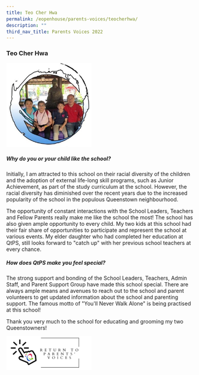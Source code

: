 ```yaml
---
title: Teo Cher Hwa
permalink: /eopenhouse/parents-voices/teocherhwa/
description: ""
third_nav_title: Parents Voices 2022
---
```

### **Teo Cher Hwa**

<img src="/images/TeoCherHwa_1.jpg" style="width:45%">

##### **Why do you or your child like the school?**
Initially, I am attracted to this school on their racial diversity of the children and the adoption of external life-long skill programs, such as Junior Achievement, as part of the study curriculum at the school. However, the racial diversity has diminished over the recent years due to the increased popularity of the school in the populous Queenstown neighbourhood.

The opportunity of constant interactions with the School Leaders, Teachers and Fellow Parents really make me like the school the most! The school has also given ample opportunity to every child. My two kids at this school had their fair share of opportunities to participate and represent the school at various events. My elder daughter who had completed her education at QtPS, still looks forward to "catch up" with her previous school teachers at every chance.

##### **How does QtPS make you feel special?**
The strong support and bonding of the School Leaders, Teachers, Admin Staff, and Parent Support Group have made this school special. There are always ample means and avenues to reach out to the school and parent volunteers to get updated information about the school and parenting support. The famous motto of "You'll Never Walk Alone" is being practised at this school!

Thank you very much to the school for educating and grooming my two Queenstowners!

<p><a href="https://staging.d3haevm43m8pfu.amplifyapp.com/eopenhouse/parents-voices/">
<img style="width:45%" src="/images/return%20parent%20voice.png">
</a></p>